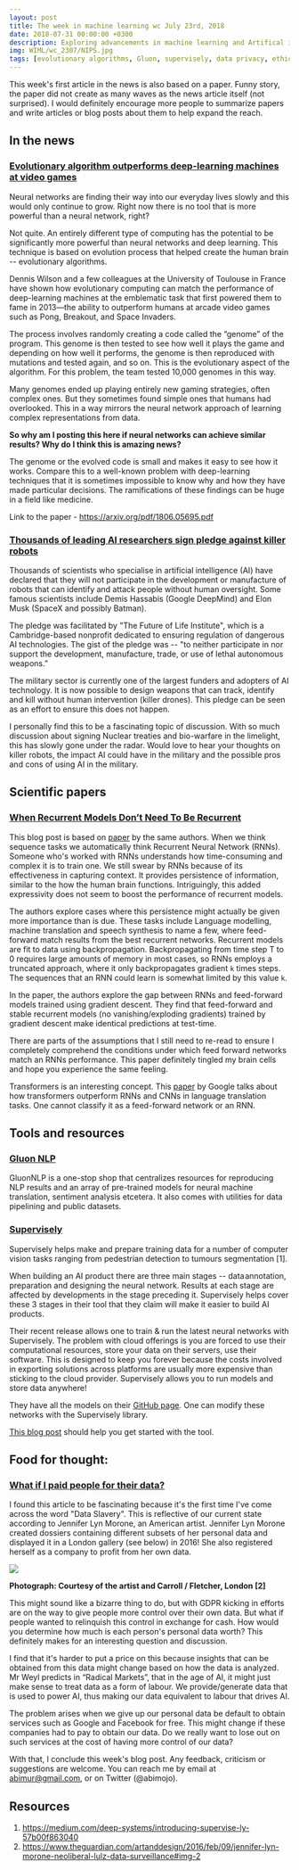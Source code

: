 ```yaml
---
layout: post
title: The week in machine learning wc July 23rd, 2018
date: 2018-07-31 00:00:00 +0300
description: Exploring advancements in machine learning and Artifical intelligence
img: WIML/wc_2307/NIPS.jpg
tags: [evolutionary algorithms, Gluon, supervisely, data privacy, ethics]
---
```


This week's first article in the news is also based on a paper. Funny story, the paper did not create as many waves as the news article itself (not surprised). I would definitely encourage more people to summarize papers and write articles or blog posts about them to help expand the reach.

## In the news

### [Evolutionary algorithm outperforms deep-learning machines at video games](https://www-technologyreview-com.cdn.ampproject.org/c/s/www.technologyreview.com/s/611568/evolutionary-algorithm-outperforms-deep-learning-machines-at-video-games/amp/)

Neural networks are finding their way into our everyday lives slowly and this would only continue to grow. Right now there is no tool that is more powerful than a neural network, right?

Not quite. An entirely different type of computing has the potential to be significantly more powerful than neural networks and deep learning. This technique is based on evolution process that helped create the human brain -- evolutionary algorithms.

Dennis Wilson and a few colleagues at the University of Toulouse in France have shown how evolutionary computing can match the performance of deep-learning machines at the emblematic task that first powered them to fame in 2013—the ability to outperform humans at arcade video games such as Pong, Breakout, and Space Invaders.

The process involves randomly creating a code called the “genome” of the program. This genome is then tested to see how well it plays the game and depending on how well it performs, the genome is then reproduced with mutations and tested again, and so on. This is the evolutionary aspect of the algorithm. For this problem, the team tested 10,000 genomes in this way.

Many genomes ended up playing entirely new gaming strategies, often complex ones. But they sometimes found simple ones that humans had overlooked. This in a way mirrors the neural network approach of learning complex representations from data.

**So why am I posting this here if neural networks can achieve similar results? Why do I think this is amazing news?**

The genome or the evolved code is small and makes it easy to see how it works. Compare this to a well-known problem with deep-learning techniques that it is sometimes impossible to know why and how they have made particular decisions. The ramifications of these findings can be huge in a field like medicine.

Link to the paper - https://arxiv.org/pdf/1806.05695.pdf

### [Thousands of leading AI researchers sign pledge against killer robots](https://www.theguardian.com/science/2018/jul/18/thousands-of-scientists-pledge-not-to-help-build-killer-ai-robots)

Thousands of scientists who specialise in artificial intelligence (AI) have declared that they will not participate in the development or manufacture of robots that can identify and attack people without human oversight. Some famous scientists include Demis Hassabis (Google DeepMind) and Elon Musk (SpaceX and possibly Batman).

The pledge was facilitated by "The Future of Life Institute", which is a Cambridge-based nonprofit dedicated to ensuring regulation of dangerous AI technologies. The gist of the pledge was -- "to neither participate in nor support the development, manufacture, trade, or use of lethal autonomous weapons.”  

The military sector is currently one of the largest funders and adopters of AI technology. It is now possible to design weapons that can track, identify and kill without human intervention (killer drones). This pledge can be seen as an effort to ensure this does not happen.

I personally find this to be a fascinating topic of discussion. With so much discussion about signing Nuclear treaties and bio-warfare in the limelight, this has slowly gone under the radar. Would love to hear your thoughts on killer robots, the impact AI could have in the military and the possible pros and cons of using AI in the military.

## Scientific papers

### [When Recurrent Models Don’t Need To Be Recurrent](http://www.offconvex.org/2018/07/27/approximating-recurrent/)

This blog post is based on [paper](http://www.offconvex.org/2018/07/27/approximating-recurrent/) by the same authors. When we think sequence tasks we automatically think Recurrent Neural Network (RNNs). Someone who's worked with RNNs understands how time-consuming and complex it is to train one. We still swear by RNNs because of its effectiveness in capturing context. It provides persistence of information, similar to the how the human brain functions. Intriguingly, this added expressivity does not seem to boost the performance of recurrent models.

The authors explore cases where this persistence might actually be given more importance than is due. These tasks include Language modelling, machine translation and speech synthesis to name a few, where feed-forward match results from the best recurrent networks. Recurrent models are fit to data using backpropagation. Backpropagating from time step T to 0 requires large amounts of memory in most cases, so RNNs employs a truncated approach, where it only backpropagates gradient `k` times steps. The sequences that an RNN could learn is somewhat limited by this value `k`.

In the paper, the authors explore the gap between RNNs and feed-forward models trained using gradient descent. They find that feed-forward and stable recurrent models (no vanishing/exploding gradients) trained by gradient descent make identical predictions at test-time.

There are parts of the assumptions that I still need to re-read to ensure I completely comprehend the conditions under which feed forward networks match an RNNs performance. This paper definitely tingled my brain cells and hope you experience the same feeling.

Transformers is an interesting concept. This [paper](https://ai.googleblog.com/2017/08/transformer-novel-neural-network.html) by Google talks about how transformers outperform RNNs and CNNs in language translation tasks. One cannot classify it as a feed-forward network or an RNN.

## Tools and resources

### [Gluon NLP](https://github.com/dmlc/gluon-nlp)

GluonNLP is a one-stop shop that centralizes resources for reproducing NLP results and an array of pre-trained models for neural machine translation, sentiment analysis etcetera. It also comes with utilities for data pipelining and public datasets.

### [Supervisely](https://supervise.ly/)

Supervisely helps make and prepare training data for a number of computer vision tasks ranging from pedestrian detection to tumours segmentation [1].

When building an AI product there are three main stages -- data annotation, preparation and designing the neural network. Results at each stage are affected by developments in the stage preceding it. Supervisely helps cover these 3 stages in their tool that they claim will make it easier to build AI products.

Their recent release allows one to train & run the latest neural networks with Supervisely. The problem with cloud offerings is you are forced to use their computational resources, store your data on their servers, use their software. This is designed to keep you forever because the costs involved in exporting solutions across platforms are usually more expensive than sticking to the cloud provider. Supervisely allows you to run models and store data anywhere!

They have all the models on their [GitHub page](https://github.com/supervisely/supervisely). One can modify these networks with the Supervisely library.

[This blog post](https://hackernoon.com/supervisely-goes-beyond-annotation-latest-deep-learning-models-out-of-the-box-144bc372d6f6) should help you get started with the tool.

## Food for thought:

### [What if I paid people for their data?](https://www.economist.com/the-world-if/2018/07/07/what-if-people-were-paid-for-their-data)

I found this article to be fascinating because it's the first time I've come across the word "Data Slavery". This is reflective of our current state according to Jennifer Lyn Morone, an American artist. Jennifer Lyn Morone created dossiers containing different subsets of her personal data and displayed it in a London gallery (see below) in 2016! She also registered herself as a company to profit from her own data.

![]({{site.baseurl}}/assets/img/WIML/wc_2307/artist_personal.jpg)

**Photograph: Courtesy of the artist and Carroll / Fletcher, London [2]**

This might sound like a bizarre thing to do, but with GDPR kicking in efforts are on the way to give people more control over their own data. But what if people wanted to relinquish this control in exchange for cash. How would you determine how much is each person's personal data worth? This definitely makes for an interesting question and discussion.

I find that it's harder to put a price on this because insights that can be obtained from this data might change based on how the data is analyzed. Mr Weyl predicts in “Radical Markets”, that in the age of AI, it might just make sense to treat data as a form of labour. We provide/generate data that is used to power AI, thus making our data equivalent to labour that drives AI.

The problem arises when we give up our personal data be default to obtain services such as Google and Facebook for free. This might change if these companies had to pay to obtain our data. Do we really want to lose out on such services at the cost of having more control of our data?

With that, I conclude this week's blog post. Any feedback, criticism or suggestions are welcome. You can reach me by email at abimur@gmail.com, or on Twitter (@abimojo).

## Resources

1. https://medium.com/deep-systems/introducing-supervise-ly-57b00f863040
2. https://www.theguardian.com/artanddesign/2016/feb/09/jennifer-lyn-morone-neoliberal-lulz-data-surveillance#img-2
